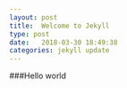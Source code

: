 ```yaml
---
layout: post
title:  Welcome to Jekyll
type: post
date:   2018-03-30 18:49:38
categories: jekyll update
---
```


###Hello world